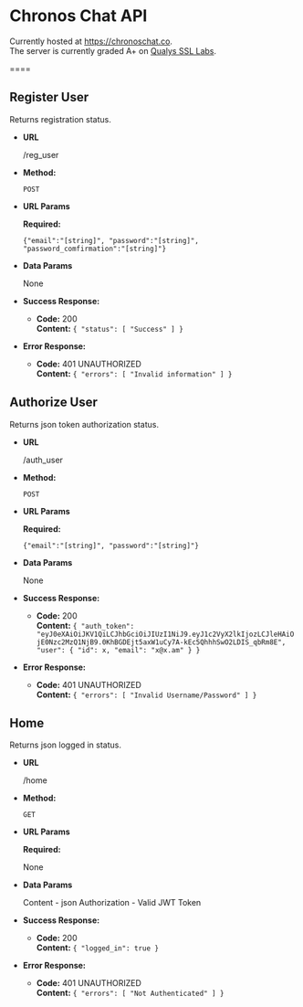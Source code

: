 **Chronos Chat API**
====
 Currently hosted at https://chronoschat.co. <br />
 The server is currently graded A+ on <a href="https://www.ssllabs.com/">Qualys SSL Labs</a>.
 
====

**Register User**
----

  Returns registration status.

* **URL**

  /reg_user

* **Method:**

  `POST`
  
*  **URL Params**

   **Required:**
 
   `{"email":"[string]", "password":"[string]", "password_comfirmation":"[string]"}`

* **Data Params**

  None

* **Success Response:**

  * **Code:** 200 <br />
    **Content:** `{
  "status": [
    "Success"
  ]
}`
 
* **Error Response:**

  * **Code:** 401 UNAUTHORIZED <br />
    **Content:** `{
  "errors": [
    "Invalid information"
  ]
}`

**Authorize User**
----

  Returns json token authorization status.

* **URL**

  /auth_user

* **Method:**

  `POST`
  
*  **URL Params**

   **Required:**
 
   `{"email":"[string]", "password":"[string]"}`

* **Data Params**

  None

* **Success Response:**

  * **Code:** 200 <br />
    **Content:** `{
  "auth_token": "eyJ0eXAiOiJKV1QiLCJhbGciOiJIUzI1NiJ9.eyJ1c2VyX2lkIjozLCJleHAiOjE0Nzc2MzQ1NjB9.0KhBGDEjt5axW1uCy7A-kEc5QhhhSwO2LDIS_qbRm8E",
  "user": {
    "id": x,
    "email": "x@x.am"
  }
}`
 
* **Error Response:**

  * **Code:** 401 UNAUTHORIZED <br />
    **Content:** `{
  "errors": [
    "Invalid Username/Password"
  ]
}`

**Home**
----

  Returns json logged in status.

* **URL**

  /home

* **Method:**

  `GET`
  
*  **URL Params**

   **Required:**
 
   None

* **Data Params**

  Content - json
  Authorization - Valid JWT Token

* **Success Response:**

  * **Code:** 200 <br />
    **Content:** `{
  "logged_in": true
}`
 
* **Error Response:**

  * **Code:** 401 UNAUTHORIZED <br />
    **Content:** `{
  "errors": [
    "Not Authenticated"
  ]
}`
